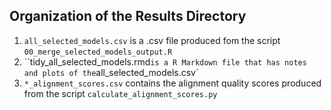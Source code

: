 ## Organization of the Results Directory

1. `all_selected_models.csv` is a .csv file produced fom the script `00_merge_selected_models_output.R`
2. ``tidy_all_selected_models.rmd` is a R Markdown file that has notes and plots of the `all_selected_models.csv`
3. `*_alignment_scores.csv` contains the alignment quality scores produced from the script `calculate_alignment_scores.py`